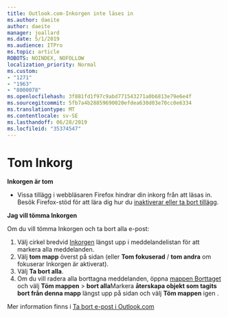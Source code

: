 ```yaml
---
title: Outlook.com-Inkorgen inte läses in
ms.author: daeite
author: daeite
manager: joallard
ms.date: 5/1/2019
ms.audience: ITPro
ms.topic: article
ROBOTS: NOINDEX, NOFOLLOW
localization_priority: Normal
ms.custom:
- "1271"
- "1963"
- "8000078"
ms.openlocfilehash: 3f881fd1f97c9abd771543271a0b6813e79e6e4f
ms.sourcegitcommit: 5fb7a4b28859690020efdea630d03e70cc0e6334
ms.translationtype: MT
ms.contentlocale: sv-SE
ms.lasthandoff: 06/28/2019
ms.locfileid: "35374547"
---
```

# <a name="empty-inbox"></a>Tom Inkorg

**Inkorgen är tom**

- Vissa tillägg i webbläsaren Firefox hindrar din inkorg från att läsas in. Besök Firefox-stöd för att lära dig hur du [inaktiverar eller ta bort tillägg](https://support.mozilla.org/kb/disable-or-remove-add-ons).

**Jag vill tömma Inkorgen**

Om du vill tömma Inkorgen och ta bort alla e-post:

1. Välj cirkel bredvid [Inkorgen](https://outlook.live.com/mail/inbox) längst upp i meddelandelistan för att markera alla meddelanden.
1. Välj **tom mapp** överst på sidan (eller **Tom fokuserad** / **tom andra** om fokuserar Inkorgen är aktiverat).
1. Välj **Ta bort alla**.
1. Om du vill radera alla borttagna meddelanden, öppna [mappen Borttaget](https://outlook.live.com/mail/deleteditems) och välj **Töm mappen** > **bort alla**Markera **återskapa objekt som tagits bort från denna mapp** längst upp på sidan och välj **Töm mappen** igen .

Mer information finns i [Ta bort e-post i Outlook.com](https://support.office.com/article/a9b63739-5392-412a-8e9a-d4b02708dee4)